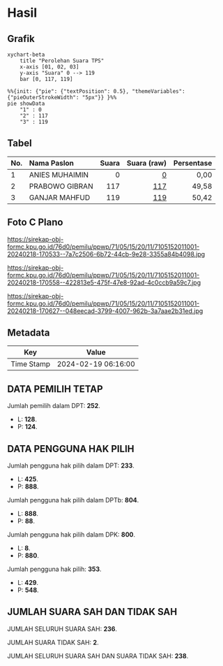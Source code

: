 # Hasil

## Grafik

```mermaid
xychart-beta
    title "Perolehan Suara TPS"
    x-axis [01, 02, 03]
    y-axis "Suara" 0 --> 119
    bar [0, 117, 119]
```

```mermaid
%%{init: {"pie": {"textPosition": 0.5}, "themeVariables": {"pieOuterStrokeWidth": "5px"}} }%%
pie showData
    "1" : 0
    "2" : 117
    "3" : 119
```

## Tabel

| No. | Nama Paslon    | Suara | Suara (raw) | Persentase |
|:--- |:-------------- | -----:| -----------:| ----------:|
| 1   | ANIES MUHAIMIN | 0     | [0][p-1]    | 0,00       |
| 2   | PRABOWO GIBRAN | 117   | [117][p-2]  | 49,58      |
| 3   | GANJAR MAHFUD  | 119   | [119][p-3]  | 50,42      |


[p-1]: https://github.com/gigit-pemilu/pemilu-2024-71-sulawesi-utara/blob/main/pilpres/hitung-suara/sub/71-sulawesi-utara/sub/05-minahasa-selatan/sub/15-kumelembuai/sub/2011-kumelembuai-dua/sub/001-tps/sub/paslon-1.txt
[p-2]: https://github.com/gigit-pemilu/pemilu-2024-71-sulawesi-utara/blob/main/pilpres/hitung-suara/sub/71-sulawesi-utara/sub/05-minahasa-selatan/sub/15-kumelembuai/sub/2011-kumelembuai-dua/sub/001-tps/sub/paslon-2.txt
[p-3]: https://github.com/gigit-pemilu/pemilu-2024-71-sulawesi-utara/blob/main/pilpres/hitung-suara/sub/71-sulawesi-utara/sub/05-minahasa-selatan/sub/15-kumelembuai/sub/2011-kumelembuai-dua/sub/001-tps/sub/paslon-3.txt

## Foto C Plano

https://sirekap-obj-formc.kpu.go.id/76d0/pemilu/ppwp/71/05/15/20/11/7105152011001-20240218-170533--7a7c2506-6b72-44cb-9e28-3355a84b4098.jpg

https://sirekap-obj-formc.kpu.go.id/76d0/pemilu/ppwp/71/05/15/20/11/7105152011001-20240218-170558--422813e5-475f-47e8-92ad-4c0ccb9a59c7.jpg

https://sirekap-obj-formc.kpu.go.id/76d0/pemilu/ppwp/71/05/15/20/11/7105152011001-20240218-170627--048eecad-3799-4007-962b-3a7aae2b31ed.jpg


## Metadata

| Key        | Value               |
| ---------- | ------------------- |
| Time Stamp | 2024-02-19 06:16:00 |


## DATA PEMILIH TETAP

Jumlah pemilih dalam DPT: **252**.
 * L: **128**.
 * P: **124**.

## DATA PENGGUNA HAK PILIH

Jumlah pengguna hak pilih dalam DPT: **233**.
 * L: **425**.
 * P: **888**.

Jumlah pengguna hak pilih dalam DPTb: **804**.
 * L: **888**.
 * P: **88**.

Jumlah pengguna hak pilih dalam DPK: **800**.
 * L: **8**.
 * P: **880**.

Jumlah pengguna hak pilih: **353**.
 * L: **429**.
 * P: **548**.

## JUMLAH SUARA SAH DAN TIDAK SAH

JUMLAH SELURUH SUARA SAH: **236**.

JUMLAH SUARA TIDAK SAH: **2**.

JUMLAH SELURUH SUARA SAH DAN SUARA TIDAK SAH: **238**.


